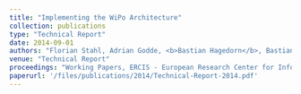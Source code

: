 ```yaml
---
title: "Implementing the WiPo Architecture"
collection: publications
type: "Technical Report"
date: 2014-09-01
authors: "Florian Stahl, Adrian Godde, <b>Bastian Hagedorn</b>, Bastian Köpcke, Martin Rehberger, and Gottfried Vossen"
venue: "Technical Report"
proceedings: "Working Papers, ERCIS - European Research Center for Informations Systems, WWU Münster"
paperurl: '/files/publications/2014/Technical-Report-2014.pdf'
---
```

